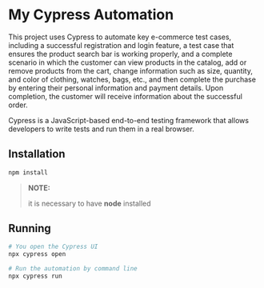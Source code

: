 # My Cypress Automation

This project uses Cypress to automate key e-commerce test cases, including a successful registration and login feature, a test case that ensures the product search bar is working properly, and a complete scenario in which the customer can view products in the catalog, add or remove products from the cart, change information such as size, quantity, and color of clothing, watches, bags, etc., and then complete the purchase by entering their personal information and payment details. Upon completion, the customer will receive information about the successful order.

Cypress is a JavaScript-based end-to-end testing framework that allows developers to write tests and run them in a real browser.

## Installation
```bash
npm install
```
> **NOTE:**
>
> it is necessary to have **node** installed

## Running
```bash
# You open the Cypress UI
npx cypress open

# Run the automation by command line
npx cypress run
```

